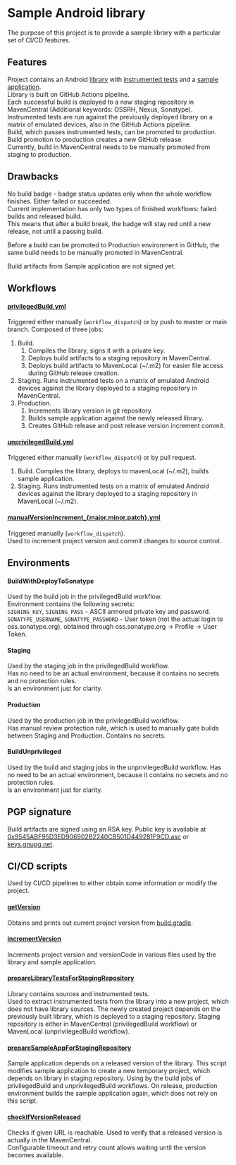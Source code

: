 # Sample Android library
The purpose of this project is to provide a sample library with a particular set of CI/CD features.

## Features

Project contains an Android [library](lib) with [instrumented tests](lib/src/androidTest/java/com/viliussutkus89/samplelib/ExampleInstrumentedTest.java) and a [sample application](sampleapp).  
Library is built on GitHub Actions pipeline.  
Each successful build is deployed to a new staging repository in MavenCentral (Additional keywords: OSSRH, Nexus, Sonatype).  
Instrumented tests are run against the previously deployed library on a matrix of emulated devices, also in the GitHub Actions pipeline.  
Build, which passes instrumented tests, can be promoted to production.  
Build promotion to production creates a new GitHub release.  
Currently, build in MavenCentral needs to be manually promoted from staging to production.

## Drawbacks

No build badge - badge status updates only when the whole workflow finishes. Either failed or succeeded.  
Current implementation has only two types of finished workflows: failed builds and released build.  
This means that after a build break, the badge will stay red until a new release, not until a passing build.

Before a build can be promoted to Production environment in GitHub, the same build needs to be manually promoted in MavenCentral.

Build artifacts from Sample application are not signed yet.

## Workflows

#### [privilegedBuild.yml](.github/workflows/privilegedBuild.yml)
Triggered either manually (`workflow_dispatch`) or by push to master or main branch.
Composed of three jobs:
1) Build.
   1) Compiles the library, signs it with a private key. 
   2) Deploys build artifacts to a staging repository in MavenCentral.
   3) Deploys build artifacts to MavenLocal (~/.m2) for easier file access during GitHub release creation.
2) Staging. Runs instrumented tests on a matrix of emulated Android devices against the library deployed to a staging repository in MavenCentral.
3) Production.
   1) Increments library version in git repository.
   2) Builds sample application against the newly released library.
   3) Creates GitHub release and post release version increment commit.

#### [unprivilegedBuild.yml](.github/workflows/unprivilegedBuild.yml)
Triggered either manually (`workflow_dispatch`) or by pull request.
1) Build. Compiles the library, deploys to mavenLocal (~/.m2), builds sample application.
2) Staging. Runs instrumented tests on a matrix of emulated Android devices against the library deployed to a staging repository in MavenLocal (~/.m2).

#### [manualVersionIncrement_{major,minor,patch}.yml](.github/workflows/manualVersionIncrement_major.yml)
Triggered manually (`workflow_dispatch`).  
Used to increment project version and commit changes to source control.

## Environments
#### BuildWithDeployToSonatype
Used by the build job in the privilegedBuild workflow.  
Environment contains the following secrets:  
`SIGNING_KEY`, `SIGNING_PASS` - ASCII armored private key and password.  
`SONATYPE_USERNAME`, `SONATYPE_PASSWORD` - User token (not the actual login to oss.sonatype.org), obtained through oss.sonatype.org -> Profile -> User Token.

#### Staging
Used by the staging job in the privilegedBuild workflow.  
Has no need to be an actual environment, because it contains no secrets and no protection rules.  
Is an environment just for clarity.

#### Production
Used by the production job in the privilegedBuild workflow.  
Has manual review protection rule, which is used to manually gate builds between Staging and Production. 
Contains no secrets.

#### BuildUnprivileged
Used by the build and staging jobs in the unprivilegedBuild workflow.
Has no need to be an actual environment, because it contains no secrets and no protection rules.  
Is an environment just for clarity.

## PGP signature

Build artifacts are signed using an RSA key.
Public key is available at
[0x9545ABF95D3ED906902B2240CB501D449281F9CD.asc](0x9545ABF95D3ED906902B2240CB501D449281F9CD.asc) or
[keys.gnupg.net](http://keys.gnupg.net/pks/lookup?search=0x9545ABF95D3ED906902B2240CB501D449281F9CD&fingerprint=on&hash=on&exact=on&op=vindex).

## CI/CD scripts

Used by CI/CD pipelines to either obtain some information or modify the project.

#### [getVersion](scripts/getVersion)
Obtains and prints out current project version from [build.gradle](build.gradle).

#### [incrementVersion](scripts/incrementVersion)
Increments project version and versionCode in various files used by the library and sample application.

#### [prepareLibraryTestsForStagingRepository](scripts/prepareLibraryTestsForStagingRepository)
Library contains sources and instrumented tests.  
Used to extract instrumented tests from the library into a new project, which does not have library sources.
The newly created project depends on the previously built library, which is deployed to a staging repository.
Staging repository is either in MavenCentral (privilegedBuild workflow) or MavenLocal (unprivilegedBuild workflow).

#### [prepareSampleAppForStagingRepository](scripts/prepareSampleAppForStagingRepository)
Sample application depends on a released version of the library.
This script modifies sample application to create a new temporary project, which depends on library in staging repository.
Using by the build jobs of privilegedBuild and unprivilegedBuild workflows.
On release, production environment builds the sample application again, which does not rely on this script.

#### [checkIfVersionReleased](scripts/checkIfVersionReleased)
Checks if given URL is reachable. Used to verify that a released version is actually in the MavenCentral.  
Configurable timeout and retry count allows waiting until the version becomes available.
